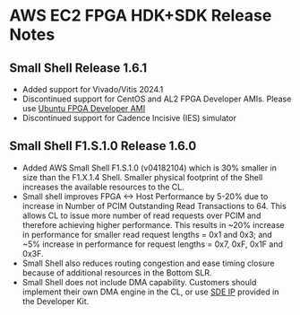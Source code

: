 # AWS EC2 FPGA HDK+SDK Release Notes

## Small Shell Release 1.6.1
* Added support for Vivado/Vitis 2024.1
* Discontinued support for CentOS and AL2 FPGA Developer AMIs. Please use [Ubuntu FPGA Developer AMI](https://aws.amazon.com/marketplace/pp/prodview-f5kjsenkfkz5u)
* Discontinued support for Cadence Incisive (IES) simulator

## Small Shell F1.S.1.0 Release 1.6.0
* Added AWS Small Shell F1.S.1.0 (v04182104) which is 30% smaller in size than the F1.X.1.4 Shell. Smaller physical footprint of the Shell increases the available resources to the CL.
* Small shell improves FPGA <-> Host Performance by 5-20% due to increase in Number of PCIM Outstanding Read Transactions to 64. This allows CL to issue more number of read requests over PCIM and therefore achieving higher performance. This results in ~20% increase in performance for smaller read request lengths = 0x1 and 0x3; and ~5% increase in performance for request lengths = 0x7, 0xF, 0x1F and 0x3F.
* Small Shell also reduces routing congestion and ease timing closure because of additional resources in the Bottom SLR.
* Small Shell does not include DMA capability. Customers should implement their own DMA engine in the CL, or use [SDE IP](sdk/apps/virtual-ethernet/doc/SDE_HW_Guide.md) provided in the Developer Kit.
